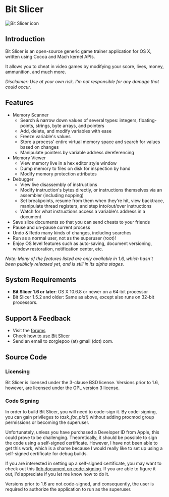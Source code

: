 # Bit Slicer
![Bit Slicer icon](https://dl.dropbox.com/u/10108199/bit_slicer/web_icon.png)

## Introduction
Bit Slicer is an open-source generic game trainer application for OS X, written using Cocoa and Mach kernel APIs.

It allows you to cheat in video games by modifying your score, lives, money, ammunition, and much more.

*Disclaimer: Use at your own risk. I'm not responsible for any damage that could occur.*

## Features
* Memory Scanner
	* Search & narrow down values of several types: integers, floating-points, strings, byte arrays, and pointers
	* Add, delete, and modify variables with ease
	* Freeze variable's values
	* Store a process' entire virtual memory space and search for values based on changes
	* Manipulate pointers by variable address dereferencing
* Memory Viewer
	* View memory live in a hex editor style window
	* Dump memory to files on disk for inspection by hand
	* Modify memory protection attributes
* Debugger
	* View live disassembly of instructions
	* Modify instruction's bytes directly, or instructions themselves via an assembler (including nopping)
	* Set breakpoints, resume from them when they're hit, view backtrace, manipulate thread registers, and step into/out/over instructions
	* Watch for what instructions access a variable's address in a document
* Save slice documents so that you can send cheats to your friends
* Pause and un-pause current process
* Undo & Redo many kinds of changes, including searches
* Run as a normal user, not as the superuser (root)!
* Enjoy OS level features such as auto-saving, document versioning, window restoration, notification center, etc.

*Note: Many of the features listed are only available in 1.6, which hasn't been publicly released yet, and is still in its alpha stages.*


## System Requirements
* **Bit Slicer 1.6 or later**: OS X 10.6.8 or newer on a 64-bit processor
* Bit Slicer 1.5.2 and older: Same as above, except also runs on 32-bit processors.

## Support & Feedback
* Visit the [forums](http://portingteam.com/forum/157-bit-slicer/)
* Check [how to use Bit Slicer](http://portingteam.com/topic/4454-faq-information/)
* Send an email to zorgiepoo (at) gmail (dot) com.

## Source Code
### Licensing
Bit Slicer is licensed under the 3-clause BSD license. Versions prior to 1.6, however, are licensed under the GPL version 3 license.

### Code Signing
In order to build Bit Slicer, you will need to code-sign it. By code-signing, you can gain privileges to *task_for_pid()* without adding procmod group permissions or becoming the superuser.

Unfortunately, unless you have purchased a Developer ID from Apple, this could prove to be challenging. Theoretically, it should be possible to sign the code using a self-signed certificate. However, I have not been able to get this work, which is a shame because I would really like to set up using a self-signed certificate for debug builds.

If you are interested in setting up a self-signed certificate, you may want to check out this [lldb document on code-signing](https://llvm.org/svn/llvm-project/lldb/trunk/docs/code-signing.txt). If you are able to figure it out, I'd appreciate if you let me know how to do it.

Versions prior to 1.6 are not code-signed, and consequently, the user is required to authorize the application to run as the superuser.

